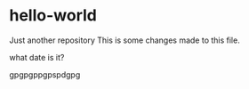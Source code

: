 # hello-world
Just another repository
This is some changes made to this file.

what date is it?


gpgpgppgpspdgpg
